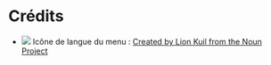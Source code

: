 # Crédits

* ![](prive/themes/spip/images/icone-multilang.svg) Icône de langue du menu : [Created by Lion Kuil from the Noun Project](https://thenounproject.com/search/?q=language&creator=4189762&i=1956545)
